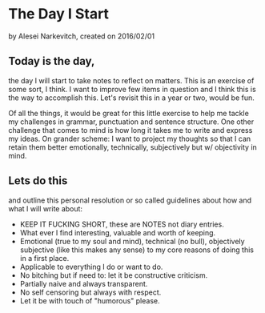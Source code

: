 # The Day I Start

by Alesei Narkevitch, created on 2016/02/01

## Today is the day,

the day I will start to take notes to reflect on matters. This is an exercise of some sort, I think. I want to improve few items in question and I think this is the way to accomplish this. Let's revisit this in a year or two, would be fun. 

Of all the things, it would be great for this little exercise to help me tackle my challenges in grammar, punctuation and sentence structure. One other challenge that comes to mind is how long it takes me to write and express my ideas. On grander scheme: I want to project my thoughts so that I can retain them better emotionally, technically, subjectively but w/ objectivity in mind.

## Lets do this 

and outline this personal resolution or so called guidelines about how and what I will write about:

- KEEP IT FUCKING SHORT, these are NOTES not diary entries.
- What ever I find interesting, valuable and worth of keeping.
- Emotional (true to my soul and mind), technical (no bull), objectively subjective (like this makes any sense) to my core reasons of doing this in a first place.
- Applicable to everything I do or want to do.
- No bitching but if need to: let it be constructive criticism.
- Partially naive and always transparent.
- No self censoring but always with respect.
- Let it be with touch of "humorous" please.
